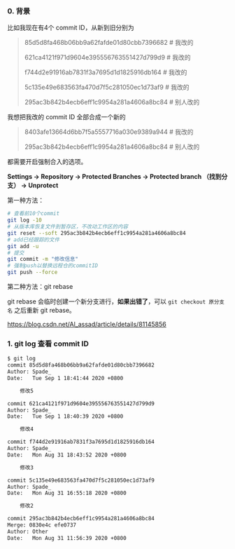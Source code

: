 ### 0. 背景

比如我现在有4个 commit ID，从新到旧分别为

> 85d5d8fa468b06bb9a62fafde01d80cbb7396682		# 我改的
>
> 621ca4121f971d9604e395556763551427d799d9		# 我改的
>
> f744d2e91916ab7831f3a7695d1d1825916db164		# 我改的
>
> 5c135e49e683563fa470d7f5c281050ec1d73af9		# 我改的
>
> 295ac3b842b4ecb6eff1c9954a281a4606a8bc84		# 别人改的

我想把我改的 commit ID 全部合成一个新的

>8403afe13664d6bb7f5a5557716a030e9389a944		# 我改的
>
>295ac3b842b4ecb6eff1c9954a281a4606a8bc84		# 别人改的

都需要开启强制合入的选项。

**Settings -> Repository -> Protected Branches -> Protected branch （找到分支） -> Unprotect**

第一种方法：

```bash
# 查看前10个commit
git log -10
# 从版本库恢复文件到暂存区，不改动工作区的内容
git reset --soft 295ac3b842b4ecb6eff1c9954a281a4606a8bc84
# add已经跟踪的文件
git add -u
# 提交
git commit -m "修改信息"
# 强制push以替换远程仓的commitID
git push --force
```

第二种方法：git rebase

git rebase 会临时创建一个新分支进行，**如果出错了**，可以 `git checkout 原分支名` 之后重新 git rebase。

<https://blog.csdn.net/Al_assad/article/details/81145856> 

### 1. git log 查看 commit ID

```bash
$ git log
commit 85d5d8fa468b06bb9a62fafde01d80cbb7396682
Author: Spade_
Date:   Tue Sep 1 18:41:44 2020 +0800

    修改5

commit 621ca4121f971d9604e395556763551427d799d9
Author: Spade_
Date:   Tue Sep 1 18:40:39 2020 +0800

    修改4

commit f744d2e91916ab7831f3a7695d1d1825916db164
Author: Spade_
Date:   Mon Aug 31 18:43:52 2020 +0800

    修改3

commit 5c135e49e683563fa470d7f5c281050ec1d73af9
Author: Spade_
Date:   Mon Aug 31 16:55:18 2020 +0800

    修改2

commit 295ac3b842b4ecb6eff1c9954a281a4606a8bc84
Merge: 0830e4c efe0737
Author: Other
Date:   Mon Aug 31 11:56:39 2020 +0800
```

